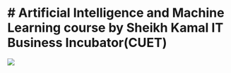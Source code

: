 # # Artificial Intelligence and Machine Learning course by Sheikh Kamal IT Business Incubator(CUET)


<img src="skitbi.jpg">
